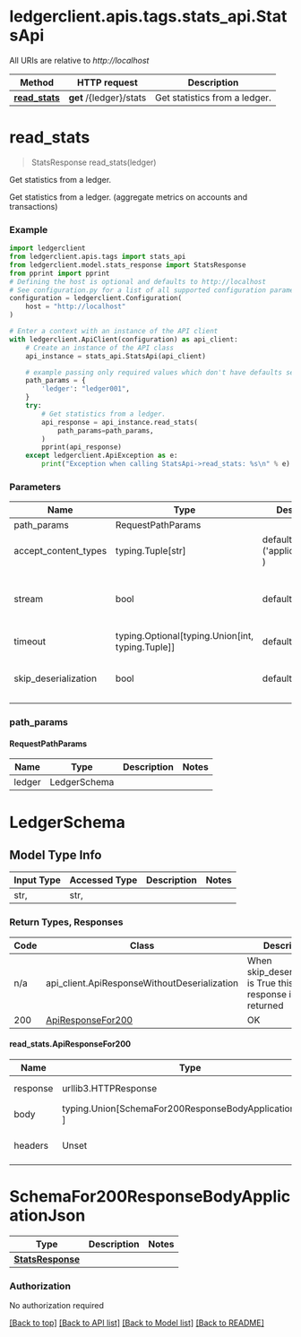 <a name="__pageTop"></a>
# ledgerclient.apis.tags.stats_api.StatsApi

All URIs are relative to *http://localhost*

Method | HTTP request | Description
------------- | ------------- | -------------
[**read_stats**](#read_stats) | **get** /{ledger}/stats | Get statistics from a ledger.

# **read_stats**
<a name="read_stats"></a>
> StatsResponse read_stats(ledger)

Get statistics from a ledger.

Get statistics from a ledger. (aggregate metrics on accounts and transactions) 

### Example

```python
import ledgerclient
from ledgerclient.apis.tags import stats_api
from ledgerclient.model.stats_response import StatsResponse
from pprint import pprint
# Defining the host is optional and defaults to http://localhost
# See configuration.py for a list of all supported configuration parameters.
configuration = ledgerclient.Configuration(
    host = "http://localhost"
)

# Enter a context with an instance of the API client
with ledgerclient.ApiClient(configuration) as api_client:
    # Create an instance of the API class
    api_instance = stats_api.StatsApi(api_client)

    # example passing only required values which don't have defaults set
    path_params = {
        'ledger': "ledger001",
    }
    try:
        # Get statistics from a ledger.
        api_response = api_instance.read_stats(
            path_params=path_params,
        )
        pprint(api_response)
    except ledgerclient.ApiException as e:
        print("Exception when calling StatsApi->read_stats: %s\n" % e)
```
### Parameters

Name | Type | Description  | Notes
------------- | ------------- | ------------- | -------------
path_params | RequestPathParams | |
accept_content_types | typing.Tuple[str] | default is ('application/json', ) | Tells the server the content type(s) that are accepted by the client
stream | bool | default is False | if True then the response.content will be streamed and loaded from a file like object. When downloading a file, set this to True to force the code to deserialize the content to a FileSchema file
timeout | typing.Optional[typing.Union[int, typing.Tuple]] | default is None | the timeout used by the rest client
skip_deserialization | bool | default is False | when True, headers and body will be unset and an instance of api_client.ApiResponseWithoutDeserialization will be returned

### path_params
#### RequestPathParams

Name | Type | Description  | Notes
------------- | ------------- | ------------- | -------------
ledger | LedgerSchema | | 

# LedgerSchema

## Model Type Info
Input Type | Accessed Type | Description | Notes
------------ | ------------- | ------------- | -------------
str,  | str,  |  | 

### Return Types, Responses

Code | Class | Description
------------- | ------------- | -------------
n/a | api_client.ApiResponseWithoutDeserialization | When skip_deserialization is True this response is returned
200 | [ApiResponseFor200](#read_stats.ApiResponseFor200) | OK

#### read_stats.ApiResponseFor200
Name | Type | Description  | Notes
------------- | ------------- | ------------- | -------------
response | urllib3.HTTPResponse | Raw response |
body | typing.Union[SchemaFor200ResponseBodyApplicationJson, ] |  |
headers | Unset | headers were not defined |

# SchemaFor200ResponseBodyApplicationJson
Type | Description  | Notes
------------- | ------------- | -------------
[**StatsResponse**](../../models/StatsResponse.md) |  | 


### Authorization

No authorization required

[[Back to top]](#__pageTop) [[Back to API list]](../../../README.md#documentation-for-api-endpoints) [[Back to Model list]](../../../README.md#documentation-for-models) [[Back to README]](../../../README.md)

